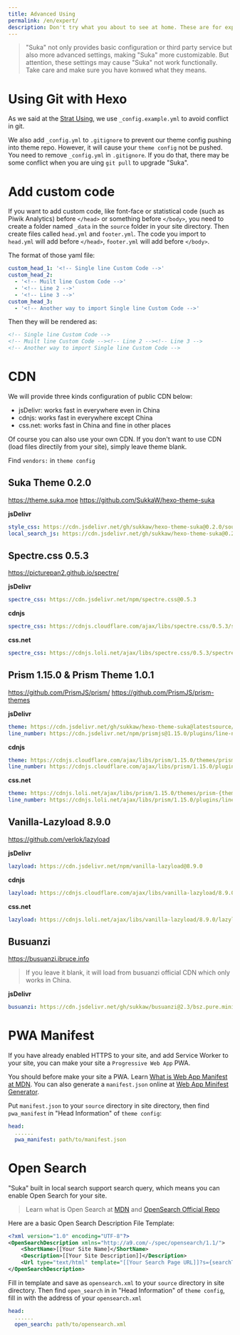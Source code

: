 ```yaml
---
title: Advanced Using
permalink: /en/expert/
description: Don't try what you about to see at home. These are for experts.
---
```


> "Suka" not only provides basic configuration or third party service but also more advanced settings, making "Suka" more customizable. But attention, these settings may cause "Suka" not work functionally. Take care and make sure you have konwed what they means.

# Using Git with Hexo

As we said at the [Strat Using](/docs/en/), we use `_config.example.yml` to avoid conflict in git.

We also add `_config.yml` to `.gitignore` to prevent our theme config pushing into theme repo. However, it will cause your `theme config` not be pushed. You need to remove `_config.yml` in `.gitignore`. If you do that, there may be some conflict when you are uing `git pull` to upgrade "Suka".

# Add custom code

If you want to add custom code, like font-face or statistical code (such as Piwik Analytics) before `</head>` or something before `</body>`, you need to create a folder named `_data` in the `source` folder in your site directory. Then create files called `head.yml` and `footer.yml`. The code you import to `head.yml` will add before `</head>`, `footer.yml` will add before `</body>`.

The format of those yaml file:

```yaml
custom_head_1: '<!-- Single line Custom Code -->'
custom_head_2:
  - '<!-- Muilt line Custom Code -->'
  - '<!-- Line 2 -->'
  - '<!-- Line 3 -->'
custom_head_3:
  - '<!-- Another way to import Single line Custom Code -->'
```

Then they will be rendered as:

```html
<!-- Single line Custom Code -->
<!-- Muilt line Custom Code --><!-- Line 2 --><!-- Line 3 -->
<!-- Another way to import Single line Custom Code -->
```

# CDN

We will provide three kinds configuration of public CDN below:

- jsDelivr: works fast in everywhere even in China
- cdnjs: works fast in everywhere except China
- css.net: works fast in China and fine in other places

Of course you can also use your own CDN.
If you don't want to use CDN (load files directily from your site), simply leave theme blank.

Find `vendors:` in `theme config`

## Suka Theme 0.2.0

https://theme.suka.moe https://github.com/SukkaW/hexo-theme-suka

**jsDelivr**

```yaml
style_css: https://cdn.jsdelivr.net/gh/sukkaw/hexo-theme-suka@0.2.0/source/css/style.min.css
local_search_js: https://cdn.jsdelivr.net/gh/sukkaw/hexo-theme-suka@0.2.0/source/js/local-search.min.js
```

## Spectre.css 0.5.3

https://picturepan2.github.io/spectre/

**jsDelivr**

```yaml
spectre_css: https://cdn.jsdelivr.net/npm/spectre.css@0.5.3
```

**cdnjs**

```yaml
spectre_css: https://cdnjs.cloudflare.com/ajax/libs/spectre.css/0.5.3/spectre.min.css
```

**css.net**

```yaml
spectre_css: https://cdnjs.loli.net/ajax/libs/spectre.css/0.5.3/spectre.min.css
```

## Prism 1.15.0 & Prism Theme 1.0.1

https://github.com/PrismJS/prism/ https://github.com/PrismJS/prism-themes

**jsDelivr**

```yaml
theme: https://cdn.jsdelivr.net/gh/sukkaw/hexo-theme-suka@latestsource/lib/prism/prism-{theme-name}.css
line_number: https://cdn.jsdelivr.net/npm/prismjs@1.15.0/plugins/line-numbers/prism-line-numbers.min.css
```

**cdnjs**

```yaml
theme: https://cdnjs.cloudflare.com/ajax/libs/prism/1.15.0/themes/prism-{theme-name}.min.css
line_number: https://cdnjs.cloudflare.com/ajax/libs/prism/1.15.0/plugins/line-numbers/prism-line-numbers.min.css
```

**css.net**

```yaml
theme: https://cdnjs.loli.net/ajax/libs/prism/1.15.0/themes/prism-{theme-name}.min.css
line_number: https://cdnjs.loli.net/ajax/libs/prism/1.15.0/plugins/line-numbers/prism-line-numbers.min.css
```

## Vanilla-Lazyload 8.9.0

https://github.com/verlok/lazyload

**jsDelivr**

```yaml
lazyload: https://cdn.jsdelivr.net/npm/vanilla-lazyload@8.9.0
```

**cdnjs**

```yaml
lazyload: https://cdnjs.cloudflare.com/ajax/libs/vanilla-lazyload/8.9.0/lazyload.min.js
```

**css.net**

```yaml
lazyload: https://cdnjs.loli.net/ajax/libs/vanilla-lazyload/8.9.0/lazyload.min.js
```

## Busuanzi

https://busuanzi.ibruce.info

> If you leave it blank, it will load from busuanzi official CDN which only works in China.

**jsDelivr**

```yaml
busuanzi: https://cdn.jsdelivr.net/gh/sukkaw/busuanzi@2.3/bsz.pure.mini.js
```

# PWA Manifest

If you have already enabled HTTPS to your site, and add Service Worker to your site, you can make your site a `Progressive Web App` PWA.

You should before make your site a PWA. Learn [What is Web App Manifest at MDN](https://developer.mozilla.org/en-US/docs/Web/Manifest). You can also generate a `manifest.json` online at [Web App Minifest Generator](https://app-manifest.firebaseapp.com/).

Put `manifest.json` to your `source` directory in site directory, then find `pwa_manifest` in "Head Information" of `theme config`:

```yaml
head:
  ......
  pwa_manifest: path/to/manifest.json
```

# Open Search

"Suka" built in local search support search query, which means you can enable Open Search for your site.

> Learn what is Open Search at [MDN](https://developer.mozilla.org/en-US/docs/Web/OpenSearch) and [OpenSearch Official Repo](https://github.com/dewitt/opensearch)

Here are a basic Open Search Description File Template:

```xml
<?xml version="1.0" encoding="UTF-8"?>
<OpenSearchDescription xmlns="http://a9.com/-/spec/opensearch/1.1/">
    <ShortName>[[Your Site Name]</ShortName>
    <Description>[[Your Site Description]]</Description>
    <Url type="text/html" template="[[Your Search Page URL]]?s={searchTerms}" />
</OpenSearchDescription>
```

Fill in template and save as `opensearch.xml` to your `source` directory in site directory. Then find `open_search` in in "Head Information" of `theme config`, fill in with the address of your `opensearch.xml`

```yaml
head:
  ......
  open_search: path/to/opensearch.xml
```
